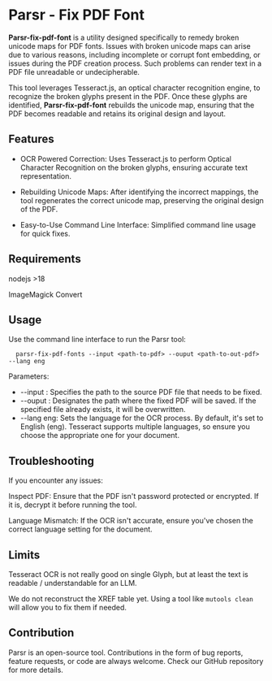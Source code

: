 # Parsr - Fix PDF Font

**Parsr-fix-pdf-font** is a utility designed specifically to remedy broken unicode maps for PDF fonts. Issues with broken unicode maps can arise due to various reasons, including incomplete or corrupt font embedding, or issues during the PDF creation process. Such problems can render text in a PDF file unreadable or undecipherable.

This tool leverages Tesseract.js, an optical character recognition engine, to recognize the broken glyphs present in the PDF. Once these glyphs are identified, **Parsr-fix-pdf-font** rebuilds the unicode map, ensuring that the PDF becomes readable and retains its original design and layout.

## Features

- OCR Powered Correction: Uses Tesseract.js to perform Optical Character Recognition on the broken glyphs, ensuring accurate text representation.

- Rebuilding Unicode Maps: After identifying the incorrect mappings, the tool regenerates the correct unicode map, preserving the original design of the PDF.

- Easy-to-Use Command Line Interface: Simplified command line usage for quick fixes.

## Requirements

nodejs >18

ImageMagick Convert


## Usage
Use the command line interface to run the Parsr tool:

```
  parsr-fix-pdf-fonts --input <path-to-pdf> --ouput <path-to-out-pdf> --lang eng
```
Parameters:

- --input <path-to-pdf>: Specifies the path to the source PDF file that needs to be fixed.
- --ouput <path-to-out-pdf>: Designates the path where the fixed PDF will be saved. If the specified file already exists, it will be overwritten.
- --lang eng: Sets the language for the OCR process. By default, it's set to English (eng). Tesseract supports multiple languages, so ensure you choose the appropriate one for your document.
 
## Troubleshooting
If you encounter any issues:

Inspect PDF: Ensure that the PDF isn't password protected or encrypted. If it is, decrypt it before running the tool.

Language Mismatch: If the OCR isn't accurate, ensure you've chosen the correct language setting for the document.

## Limits

Tesseract OCR is not really good on single Glyph, but at least the text is readable / understandable for an LLM.

We do not reconstruct the XREF table yet. Using a tool like ```mutools clean ``` will allow you to fix them if needed.

## Contribution
Parsr is an open-source tool. Contributions in the form of bug reports, feature requests, or code are always welcome. Check our GitHub repository for more details.

